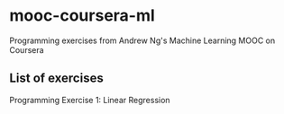 # mooc-coursera-ml
Programming exercises from Andrew Ng's Machine Learning MOOC on Coursera

## List of exercises
Programming Exercise 1: Linear Regression